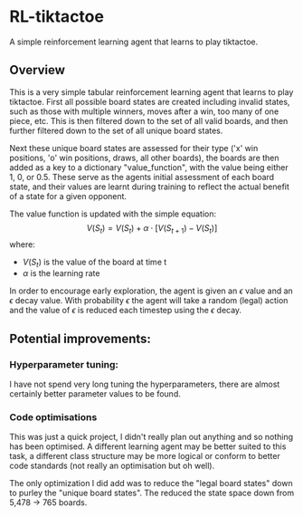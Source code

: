 # RL-tiktactoe
A simple reinforcement learning agent that learns to play tiktactoe.

## Overview
This is a very simple tabular reinforcement learning agent that learns to play tiktactoe. First all possible board states are created including invalid states, such as those with multiple winners, moves after a win, too many of one piece, etc. This is then filtered down to the set of all valid boards, and then further filtered down to the set of all unique board states.

Next these unique board states are assessed for their type ('x' win positions, 'o' win positions, draws, all other boards), the boards are then added as a key to a dictionary "value_function", with the value being either 1, 0, or 0.5. These serve as the agents initial assessment of each board state, and their values are learnt during training to reflect the actual benefit of a state for a given opponent.

The value function is updated with the simple equation:
$$
V(S_t) = V(S_t) + \alpha \cdot \left[V(S_{t+1}) - V(S_t)\right]
$$
where:
- $V(S_t)$ is the value of the board at time t
- $\alpha$ is the learning rate

In order to encourage early exploration, the agent is given an $\epsilon$ value and an $\epsilon$ decay value. With probability $\epsilon$ the agent will take a random (legal) action and the value of $\epsilon$ is reduced each timestep using the $\epsilon$ decay.

## Potential improvements:
### Hyperparameter tuning:
I have not spend very long tuning the hyperparameters, there are almost certainly better parameter values to be found.
### Code optimisations
This was just a quick project, I didn't really plan out anything and so nothing has been optimised. A different learning agent may be better suited to this task, a different class structure may be more logical or conform to better code standards (not really an optimisation but oh well).

The only optimization I did add was to reduce the "legal board states" down to purley the "unique board states". The reduced the state space down from 5,478 -> 765 boards.
